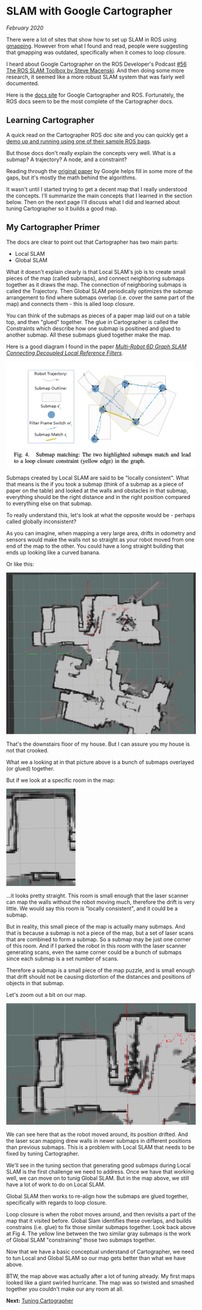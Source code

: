 # SLAM with Google Cartographer
_February 2020_

There were a lot of sites that show how to set up SLAM in ROS using [gmapping](http://wiki.ros.org/gmapping). However from what I found and read, people were suggesting that gmapping was outdated, specifically when it comes to loop closure.

I heard about Google Cartographer on the ROS Developer's Podcast [#56 The ROS SLAM Toolbox by Steve Macenski](https://www.theconstructsim.com/the-ros-slam-toolbox-by-steve-macenski/). And then doing some more research, it seemed like a more robust SLAM system that was fairly well documented.

Here is the [docs site](https://google-cartographer-ros.readthedocs.io/en/latest/) for Google Cartographer and ROS. Fortunately, the ROS docs seem to be the most complete of the Cartographer docs.

## Learning Cartographer
A quick read on the Cartographer ROS doc site and you can quickly get a [demo up and running using one of their sample ROS bags](https://google-cartographer-ros.readthedocs.io/en/latest/demos.html).

But those docs don't really explain the concepts very well. What is a submap? A trajectory? A node, and a constraint?

Reading through the [original paper](https://research.google.com/pubs/pub45466.html) by Google helps fill in some more of the gaps, but it's mostly the math behind the algorithms.

It wasn't until I started trying to get a decent map that I really understood the concepts. I'll summarize the main concepts that I learned in the section below. Then on the next page I'll discuss what I did and learned about tuning Cartographer so it builds a good map.

## My Cartographer Primer
The docs are clear to point out that Cartographer has two main parts:
* Local SLAM
* Global SLAM

What it doesn't explain clearly is that Local SLAM's job is to create small pieces of the map (called submaps), and connect neighboring submaps together as it draws the map. The connection of neighboring submaps is called the Trajectory. Then Global SLAM periodically optimizes the submap arrangement to find where submaps overlap (i.e. cover the same part of the map) and connects them - this is alled loop closure. 

You can think of the submaps as pieces of a paper map laid out on a table top, and then "glued" together. The glue in Cartographer is called the Constraints which describe how one submap is positined and glued to another submap. All these submaps glued together make the map.

Here is a good diagram I found in the paper _[Multi-Robot 6D Graph SLAM Connecting Decoupled Local Reference Filters](https://elib.dlr.de/100757/1/multirobot_slam_v2.4_href_header.pdf)_.

![](/b2/images/slam/submaps-loop-closure.png)

Submaps created by Local SLAM are said to be "locally consistent". What that means is the if you took a submap (think of a submap as a piece of paper on the table) and looked at the walls and obstacles in that submap, everything should be the right distance and in the right position compared to everything else on that submap. 

To really understand this, let's look at what the opposite would be - perhaps called globally inconsistent?

As you can imagine, when mapping a very large area, drifts in odometry and sensors would make the walls not so straight as your robot moved from one end of the map to the other. You could have a long straight building that ends up looking like a curved banana.

Or like this:

![](/b2/images/slam/no-global-slam.png)

That's the downstairs floor of my house. But I can assure you my house is not that crooked.

What we a looking at in that picture above is a bunch of submaps overlayed (or glued) together. 

But if we look at a specific room in the map:

![](/b2/images/slam/slam-locally-consistent.png)

...it looks pretty straight. This room is small enough that the laser scanner can map the walls without the robot moving much, therefore the drift is very little. We would say this room is "locally consistent", and it could be a submap.

But in reality, this small piece of the map is actually many submaps. And that is because a submap is not a piece of the map, but a set of laser scans that are combined to form a submap. So a submap may be just one corner of this room. And if I parked the robot in this room with the laser scanner generating scans, even the same corner could be a bunch of submaps since each submap is a set number of scans.

Therefore a submap is a small piece of the map puzzle, and is small enough that drift should not be causing distortion of the distances and positions of objects in that submap.

Let's zoom out a bit on our map.

![](/b2/images/slam/bad-local-slam.png)

We can see here that as the robot moved around, its position drifted. And the laser scan mapping drew walls in newer submaps in different positions than previous submaps. This is a problem with Local SLAM that needs to be fixed by tuning Cartographer.

We'll see in the tuning section that generating good submaps during Local SLAM is the first challenge we need to address. Once we have that working well, we can move on to tunig Global SLAM. But in the map above, we still have a lot of work to do on Local SLAM.

Global SLAM then works to re-align how the submaps are glued together, specifically with regards to loop closure.

Loop closure is when the robot moves around, and then revisits a part of the map that it visited before. Global Slam identifies these overlaps, and builds constrains (i.e. glue) to fix those similar submaps together. Look back above at Fig 4. The yellow line between the two similar gray submaps is the work of Global SLAM "constraining" those two submaps together.

Now that we have a basic conceptual understand of Cartographer, we need to tun Local and Global SLAM so our map gets better than what we have above.

BTW, the map above was actually after a lot of tuning already. My first maps looked like a giant swirled hurricane. The map was so twisted and smashed together you couldn't make our any room at all.

**Next:** [Tuning Cartographer](/b2/slam/tuning-cartographer) 